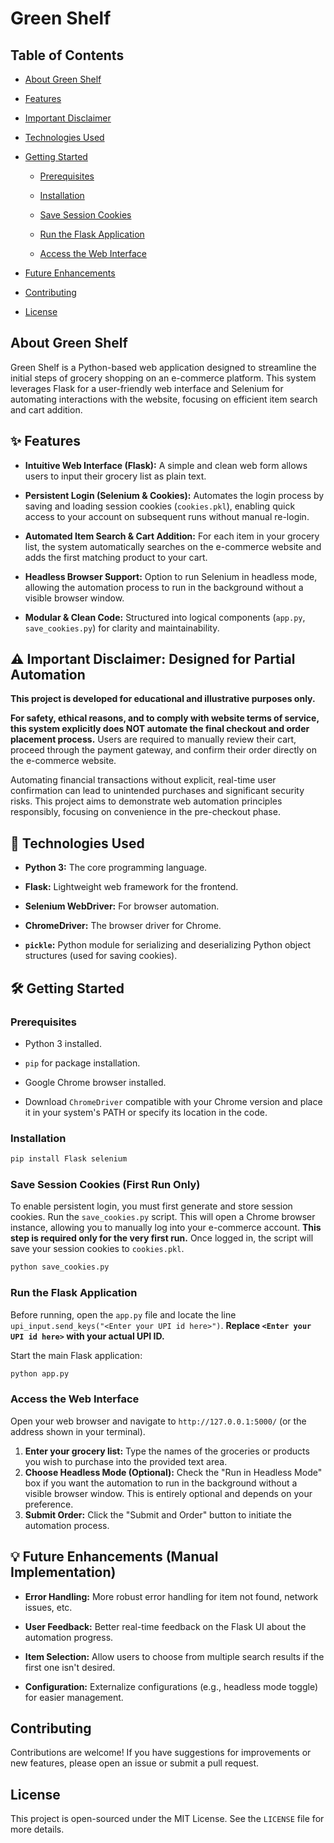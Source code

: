 # Green Shelf

## Table of Contents

* [About Green Shelf](#about-green-shelf)

* [Features](#features)

* [Important Disclaimer](#important-disclaimer)

* [Technologies Used](#technologies-used)

* [Getting Started](#getting-started)

  * [Prerequisites](#prerequisites)

  * [Installation](#installation)

  * [Save Session Cookies](#save-session-cookies)

  * [Run the Flask Application](#run-the-flask-application)

  * [Access the Web Interface](#access-the-web-interface)

* [Future Enhancements](#future-enhancements)

* [Contributing](#contributing)

* [License](#license)

## About Green Shelf

Green Shelf is a Python-based web application designed to streamline the initial steps of grocery shopping on an e-commerce platform. This system leverages Flask for a user-friendly web interface and Selenium for automating interactions with the website, focusing on efficient item search and cart addition.

## ✨ Features

* **Intuitive Web Interface (Flask):** A simple and clean web form allows users to input their grocery list as plain text.

* **Persistent Login (Selenium & Cookies):** Automates the login process by saving and loading session cookies (`cookies.pkl`), enabling quick access to your account on subsequent runs without manual re-login.

* **Automated Item Search & Cart Addition:** For each item in your grocery list, the system automatically searches on the e-commerce website and adds the first matching product to your cart.

* **Headless Browser Support:** Option to run Selenium in headless mode, allowing the automation process to run in the background without a visible browser window.

* **Modular & Clean Code:** Structured into logical components (`app.py`, `save_cookies.py`) for clarity and maintainability.

## ⚠️ Important Disclaimer: Designed for Partial Automation

**This project is developed for educational and illustrative purposes only.**

**For safety, ethical reasons, and to comply with website terms of service, this system explicitly does NOT automate the final checkout and order placement process.** Users are required to manually review their cart, proceed through the payment gateway, and confirm their order directly on the e-commerce website.

Automating financial transactions without explicit, real-time user confirmation can lead to unintended purchases and significant security risks. This project aims to demonstrate web automation principles responsibly, focusing on convenience in the pre-checkout phase.

## 🚀 Technologies Used

* **Python 3:** The core programming language.

* **Flask:** Lightweight web framework for the frontend.

* **Selenium WebDriver:** For browser automation.

* **ChromeDriver:** The browser driver for Chrome.

* **`pickle`:** Python module for serializing and deserializing Python object structures (used for saving cookies).

## 🛠️ Getting Started

### Prerequisites

* Python 3 installed.

* `pip` for package installation.

* Google Chrome browser installed.

* Download `ChromeDriver` compatible with your Chrome version and place it in your system's PATH or specify its location in the code.

### Installation

```bash
pip install Flask selenium
```

### Save Session Cookies (First Run Only)

To enable persistent login, you must first generate and store session cookies.
Run the `save_cookies.py` script. This will open a Chrome browser instance, allowing you to manually log into your e-commerce account. **This step is required only for the very first run.** Once logged in, the script will save your session cookies to `cookies.pkl`.

```bash
python save_cookies.py
```

### Run the Flask Application

Before running, open the `app.py` file and locate the line `upi_input.send_keys("<Enter your UPI id here>")`. **Replace `<Enter your UPI id here>` with your actual UPI ID.**

Start the main Flask application:

```bash
python app.py
```

### Access the Web Interface

Open your web browser and navigate to `http://127.0.0.1:5000/` (or the address shown in your terminal).

1.  **Enter your grocery list:** Type the names of the groceries or products you wish to purchase into the provided text area.
2.  **Choose Headless Mode (Optional):** Check the "Run in Headless Mode" box if you want the automation to run in the background without a visible browser window. This is entirely optional and depends on your preference.
3.  **Submit Order:** Click the "Submit and Order" button to initiate the automation process.

## 💡 Future Enhancements (Manual Implementation)

* **Error Handling:** More robust error handling for item not found, network issues, etc.

* **User Feedback:** Better real-time feedback on the Flask UI about the automation progress.

* **Item Selection:** Allow users to choose from multiple search results if the first one isn't desired.

* **Configuration:** Externalize configurations (e.g., headless mode toggle) for easier management.

## Contributing

Contributions are welcome! If you have suggestions for improvements or new features, please open an issue or submit a pull request.

## License

This project is open-sourced under the MIT License. See the `LICENSE` file for more details.
